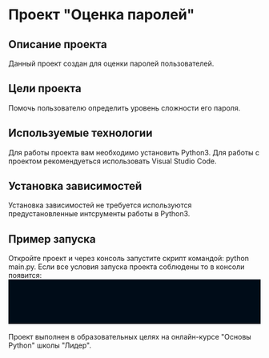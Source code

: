 # Проект "Оценка паролей"

## Описание проекта
Данный проект создан для оценки паролей пользователей.

## Цели проекта
Помочь пользователю определить уровень сложности его пароля.

## Используемые технологии
Для работы проекта вам необходимо установить Python3.
Для работы с проектом рекомендуеться использовать Visual Studio Code.


## Установка зависимостей
Установка зависимостей не требуется используются предустановленные интсрументы работы в Python3.

## Пример запуска
Откройте проект и через консоль запустите скрипт командой: python main.py.
Если все условия запуска проекта соблюдены то в консоли появится:![](animation.gif)





Проект выполнен в образовательных целях на онлайн-курсе "Основы Python" школы "Лидер".